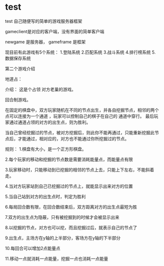 # test
test  自己随便写的简单的游戏服务器框架

gameclient是对应的客户端，没有界面的简单客户端

newgame 是服务器，
gameframe 是框架

现目前有此游戏有5个系统：
1.登陆系统
2.匹配系统
3.战斗系统
4.排行榜系统
5.数据保存系统


第二个游戏介绍

地道占：

介绍：
这是个占领 对方老巢的游戏。

回合制游戏。

在固定的棋盘中，双方玩家随机在不同的节点出生，并各自挖掘节点，相邻的两个点可以连接为一个通道 ，玩家可以控制自己的棋子在自己的 通道中穿行。
最后玩家通过通道占领的对方的出生点，则为胜利。

当自己曾经挖掘过的节点，被对方挖掘后，则此你不能再通过，只能重新挖掘此节点后，才能通过，相对应的，对方也不能通过你所挖掘过的节点。

规则：
1.棋盘有大小，是一个正方形棋盘。

2.每个玩家的移动和挖掘的节点数是需要消耗能量点，而能量点有限

3.玩家移动时，只能移动到已挖掘的相邻的节点上去，只能上下左右，不能斜着走。

4.当对方玩家站到自己已挖掘过的节点上，就能显示出来对方的位置

5.当自己站到对方的出生点时，判定为胜利

6.每局回合数有限，在回合数结束后，双方距离对方的出生点最短为胜

7.双方的出生点为隐蔽，只有被挖掘到的时候才会被显示出来

8.以挖掘的节点，对方也可以挖，而且挖掘过后，就表示自己的节点了

9.出生点，主场方在y轴的上半部分，客场方在y轴的下半部分

10.每回合可以增加2点能量点

11.移动一点就消耗一点能量，挖掘一点也消耗一点能量
